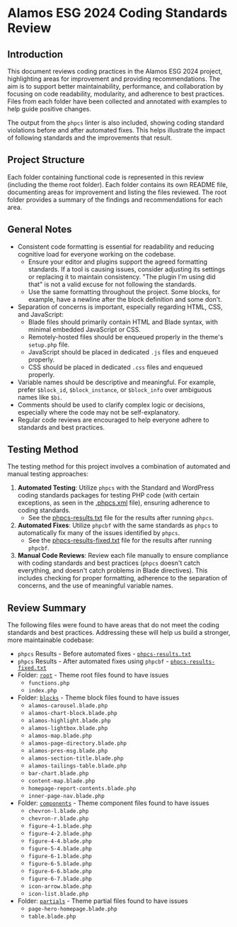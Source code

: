 # Alamos ESG 2024 Coding Standards Review

## Introduction

This document reviews coding practices in the Alamos ESG 2024 project, highlighting areas for improvement and providing recommendations. The aim is to support better maintainability, performance, and collaboration by focusing on code readability, modularity, and adherence to best practices. Files from each folder have been collected and annotated with examples to help guide positive changes.

The output from the `phpcs` linter is also included, showing coding standard violations before and after automated fixes. This helps illustrate the impact of following standards and the improvements that result.

## Project Structure

Each folder containing functional code is represented in this review (including the theme root folder). Each folder contains its own README file, documenting areas for improvement and listing the files reviewed. The root folder provides a summary of the findings and recommendations for each area.

## General Notes

- Consistent code formatting is essential for readability and reducing cognitive load for everyone working on the codebase.
  - Ensure your editor and plugins support the agreed formatting standards. If a tool is causing issues, consider adjusting its settings or replacing it to maintain consistency.  "The plugin I'm using did that" is not a valid excuse for not following the standards.
  - Use the same formatting throughout the project.  Some blocks, for example, have a newline after the block definition and some don't.
- Separation of concerns is important, especially regarding HTML, CSS, and JavaScript:
  - Blade files should primarily contain HTML and Blade syntax, with minimal embedded JavaScript or CSS.
  - Remotely-hosted files should be enqueued properly in the theme's `setup.php` file.
  - JavaScript should be placed in dedicated `.js` files and enqueued properly.
  - CSS should be placed in dedicated `.css` files and enqueued properly.
- Variable names should be descriptive and meaningful. For example, prefer `$block_id`, `$block_instance`, or `$block_info` over ambiguous names like `$bi`.
- Comments should be used to clarify complex logic or decisions, especially where the code may not be self-explanatory.
- Regular code reviews are encouraged to help everyone adhere to standards and best practices.

## Testing Method

The testing method for this project involves a combination of automated and manual testing approaches:

1. **Automated Testing**: Utilize `phpcs` with the Standard and WordPress coding standards packages for testing PHP code (with certain exceptions, as seen in the [.phpcs.xml](.phpcs.xml) file), ensuring adherence to coding standards.
   - See the [phpcs-results.txt](`phpcs-results.txt`) file for the results after running `phpcs`.
2. **Automated Fixes**: Utilize `phpcbf` with the same standards as `phpcs` to automatically fix many of the issues identified by `phpcs`.
   - See the [phpcs-results-fixed.txt](`phpcs-results-fixed.txt`) file for the results after running `phpcbf`.
3. **Manual Code Reviews**: Review each file manually to ensure compliance with coding standards and best practices (`phpcs` doesn't catch everything, and doesn't catch problems in Blade directives). This includes checking for proper formatting, adherence to the separation of concerns, and the use of meaningful variable names.

## Review Summary

The following files were found to have areas that do not meet the coding standards and best practices. Addressing these will help us build a stronger, more maintainable codebase:

- `phpcs` Results - Before automated fixes - [`phpcs-results.txt`](phpcs-results.txt)
- `phpcs` Results - After automated fixes using `phpcbf` - [`phpcs-results-fixed.txt`](phpcs-results-fixed.txt)
- Folder: [`root`](root/README.md) - Theme root files found to have issues
  - `functions.php`
  - `index.php`
- Folder: [`blocks`](blocks/README.md) - Theme block files found to have issues
  - `alamos-carousel.blade.php`
  - `alamos-chart-block.blade.php`
  - `alamos-highlight.blade.php`
  - `alamos-lightbox.blade.php`
  - `alamos-map.blade.php`
  - `alamos-page-directory.blade.php`
  - `alamos-pres-msg.blade.php`
  - `alamos-section-title.blade.php`
  - `alamos-tailings-table.blade.php`
  - `bar-chart.blade.php`
  - `content-map.blade.php`
  - `homepage-report-contents.blade.php`
  - `inner-page-nav.blade.php`
- Folder: [`components`](components/README.md) - Theme component files found to have issues
  - `chevron-l.blade.php`
  - `chevron-r.blade.php`
  - `figure-4-1.blade.php`
  - `figure-4-2.blade.php`
  - `figure-4-4.blade.php`
  - `figure-5-4.blade.php`
  - `figure-6-1.blade.php`
  - `figure-6-5.blade.php`
  - `figure-6-6.blade.php`
  - `figure-6-7.blade.php`
  - `icon-arrow.blade.php`
  - `icon-list.blade.php`
- Folder: [`partials`](partials/README.md) - Theme partial files found to have issues
  - `page-hero-homepage.blade.php`
  - `table.blade.php`
